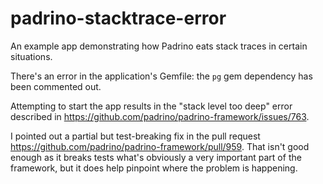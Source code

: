 padrino-stacktrace-error
========================

An example app demonstrating how Padrino eats stack traces in certain situations.

There's an error in the application's Gemfile: the `pg` gem dependency has been
commented out.

Attempting to start the app results in the "stack level too deep" error described
in https://github.com/padrino/padrino-framework/issues/763.

I pointed out a partial but test-breaking fix in the pull request
https://github.com/padrino/padrino-framework/pull/959. That isn't good enough
as it breaks tests what's obviously a very important part of the framework,
but it does help pinpoint where the problem is happening.